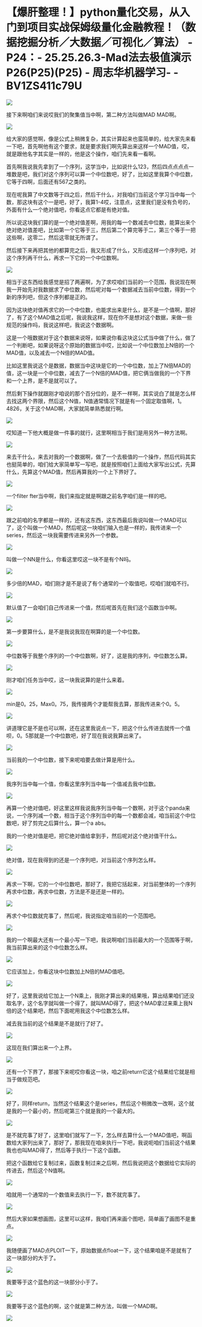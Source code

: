 # 【爆肝整理！】python量化交易，从入门到项目实战保姆级量化金融教程！（数据挖掘分析／大数据／可视化／算法） - P24：- 25.25.26.3-Mad法去极值演示P26(P25)(P25) - 周志华机器学习- - BV1ZS411c79U

![](img/ca08c67412832f5bd04456b1ca52e68c_0.png)

接下来啊咱们来说哎我们的聚集值当中啊，第二种方法叫做MAD MAD啊。

![](img/ca08c67412832f5bd04456b1ca52e68c_2.png)

给大家的感觉啊，像是公式上稍微复杂，其实计算起来也蛮简单的，给大家先来看一下吧，首先啊他有这个要求，就是要求我们啊先算出来这样一个MAD值，哎，就是跟他名字其实是一样的，他是这个操作，咱们先来看一看啊。

首先啊我说我先拿到了一个序列，这学当中，比如说什么123，然后四点点点点一堆数是吧，我们对这个序列可以算一个中位数吧，好了，比如这里我算个中位数，它等于四啊，后面还有567之类的。

现在呢我算了中文数等于四之后，然后干什么，对我咱们当前这个学习当中每一个数，那这块有这个一是吧，好了，我算1-4哎，注意点，这里我们是没有负号的，外面有什么一个绝对值吧，你看这点它都是有绝对值。

所以说这块我们算的是一个绝对值差啊，用我的每一个数减去中位数，能算出来个绝对绝对值差吧，比如第一个它等于三，然后第二个算完等于二，第三个等于一把这些啊，这零二，然后这零就无所谓了。

然后接下来再把其他的都算完之后，我又形成了什么，又形成这样一个序列吧，对这个序列再干什么，再求一下它的一个中位数啊。



![](img/ca08c67412832f5bd04456b1ca52e68c_4.png)

相当于这东西给我感觉是招了两遍啊，为了求哎咱们当前的一个范围，我说现在啊我一开始先对我数据求了中位数，然后呢对每一个数据减去当前中位数，得到一个新的序列吧，但这个序列都是正的。

因为这块绝对值再求它的一个中位数，也能求出来是什么，是不是一个值啊，那好了，有了这个MAD值之后呢，我说我这样，现在你不是想对这个数据，来做一些规范的操作吗，我说这样吧，我说这个数据啊。

这是一个哦数据对于这个数据来说呀，如果说你看这块这公式当中做了什么，做了一个判断吧，如果说呀这个原始的数据当中哎，比如说一个中位数加上N倍的一个MAD值，以及减去一个N倍的MAD值。

比如这里我说这个是数据，数据当中这块是它的一个中位数，加上了N倍MAD的值，这一块是一个中位数，减去了一个N倍的MAD值，把它俩当做我的一个下界和一个上界，是不是就可以了。

然后剩下操作就跟刚才咱说的那个百分位的，是不一样啊，其实说白了就是怎么样去找这两个界限，然后这个N值，N值通常情况下就是有一个固定取值啊，1。4826，关于这个MAD啊，大家就简单熟悉就行啊。



![](img/ca08c67412832f5bd04456b1ca52e68c_6.png)

哎知道一下他大概是做一件事的就行，这里啊相当于我们是用另外一种方法啊。

![](img/ca08c67412832f5bd04456b1ca52e68c_8.png)

来去干什么，来去对我的一个数据啊，做了一个去极值的一个操作，然后代码其实也挺简单的，咱们给大家简单写一写吧，就是按照咱们上面给大家写出公式，先算什么，先算这个MAD值，然后再算我的一个上下界好了。



![](img/ca08c67412832f5bd04456b1ca52e68c_10.png)

一个filter fter当中啊，我们来指定就是啊跟之前名字咱们是一样的吧。

![](img/ca08c67412832f5bd04456b1ca52e68c_12.png)

跟之前咱的名字都是一样的，还有这东西，这东西最后我说叫做一个MAD可以了，这个叫做一个MAD，然后呢这一块咱们输入也是一样的，我传进来一个series，然后这一块我需要传进来另外一个参数。



![](img/ca08c67412832f5bd04456b1ca52e68c_14.png)

叫做一个NN是什么，你看这里哎这一块不是有个N吗。

![](img/ca08c67412832f5bd04456b1ca52e68c_16.png)

多少倍的MAD，咱们刚才是不是说了有个通常的一个取值吧，哎咱们就咱不行。

![](img/ca08c67412832f5bd04456b1ca52e68c_18.png)

默认值了一会咱们自己传进来一个值，然后呢首先在我们这个函数当中啊。

![](img/ca08c67412832f5bd04456b1ca52e68c_20.png)

第一步要算什么，是不是我说我现在啊算的是一个中位数。

![](img/ca08c67412832f5bd04456b1ca52e68c_22.png)

中位数等于我整个序列的一个中位数啊，好了，这是我的序列，中位数怎么算。

![](img/ca08c67412832f5bd04456b1ca52e68c_24.png)

刚才咱们任务当中哎，这一块我说算的是什么来着。

![](img/ca08c67412832f5bd04456b1ca52e68c_26.png)

min是0。25，Max0。75，我传接两个才能帮我去算，那我传进来个0。5。

![](img/ca08c67412832f5bd04456b1ca52e68c_28.png)

讲道理它是不是也可以啊，还在这里我说点一下，把这个什么传进去就传一个值呗，0。5那就是一个中位数吧，好了现在我说我算出来了。



![](img/ca08c67412832f5bd04456b1ca52e68c_30.png)

当前我的一个中位数，接下来呢咱要去做计算是用什么。

![](img/ca08c67412832f5bd04456b1ca52e68c_32.png)

我序列当中每一个值，你看这里序列当中每一个值减去我中位数。

![](img/ca08c67412832f5bd04456b1ca52e68c_34.png)

再算一个绝对值吧，好这里这样我说我序列当中每一个数啊，对于这个panda来说，一个序列减一个数，相当于这个序列当中的每一个数都会减，咱当前这个中位数吧，好了剪完之后算什么，算一个a abs。

我的一个绝对值是吧，把它绝对值给拿到手，然后呢对这个绝对值干什么。

![](img/ca08c67412832f5bd04456b1ca52e68c_36.png)

绝对值，现在我得到的还是一个序列吧，对当前这个序列怎么样。

![](img/ca08c67412832f5bd04456b1ca52e68c_38.png)

再求一下啊，它的一个中位数吧，那好了，我把它括起来，对当前整体的一个序列再求中位数，再求中位数，方法是不是还是一样的。



![](img/ca08c67412832f5bd04456b1ca52e68c_40.png)

再求个中位数就完事了，然后呢，我说指定咱当前的一个范围吧。

![](img/ca08c67412832f5bd04456b1ca52e68c_42.png)

我的一个啊最大还有一个最小写一下吧，我说啊咱们当前最大的一个范围等于啊，我当前算出来的这个中位数怎么样。



![](img/ca08c67412832f5bd04456b1ca52e68c_44.png)

它应该加上，你看这块中位数加上N倍的MAD值吧。

![](img/ca08c67412832f5bd04456b1ca52e68c_46.png)

好了，这里我说给它加上一个N乘上，我刚才算出来的结果哦，算出结果咱们还没取名字，这个名字就叫做一个得了，就叫MAD得了，把这个MAD拿过来乘上我N倍的这个结果吧，然后下面呢用我这个中位数怎么样。

减去我当前的这个结果是不是就行了好了。

![](img/ca08c67412832f5bd04456b1ca52e68c_48.png)

这现在我们算出来一个上界。

![](img/ca08c67412832f5bd04456b1ca52e68c_50.png)

还有一个下界了，那接下来呢哎你看这一块，咱之前return它这个结果给它就是相当于做规范吧。

![](img/ca08c67412832f5bd04456b1ca52e68c_52.png)

好了，同样return，当然这个结果这个是series，然后这个稍微改一改啊，这个就是我的一个最小的，然后呢第三个就是我的一个最大的。



![](img/ca08c67412832f5bd04456b1ca52e68c_54.png)

是不就完事了好了，这里咱们就写了一下，怎么样去算什么一个MAD值吧，啊函数给大家列出来了，那好了，那我现在咱来执行一下吧，我说呃咱们当前这个结果我也也叫MAD得了，然后等于执行一下这个函数。

把这个函数给它复制过来，函数复制过来之后啊，然后我说把这个数据给它实际的传进去，然后这个N值啊。

![](img/ca08c67412832f5bd04456b1ca52e68c_56.png)

咱就用一个通常的一个数值来去执行一下，数不就完事了。

![](img/ca08c67412832f5bd04456b1ca52e68c_58.png)

然后大家如果想画图，这里可以这样，我咱们再来画个图吧，简单画了画图不是重点。

![](img/ca08c67412832f5bd04456b1ca52e68c_60.png)

我随便画了MAD点PLOIT一下，原始数据点float一下，这个结果咱是不是就有了这一块部分的大于了。



![](img/ca08c67412832f5bd04456b1ca52e68c_62.png)

我要等于这个蓝色的这一块部分小于了。

![](img/ca08c67412832f5bd04456b1ca52e68c_64.png)

我要等于这个蓝色的啊，这个就是第二种方法，叫做一个MAD啊。

![](img/ca08c67412832f5bd04456b1ca52e68c_66.png)
